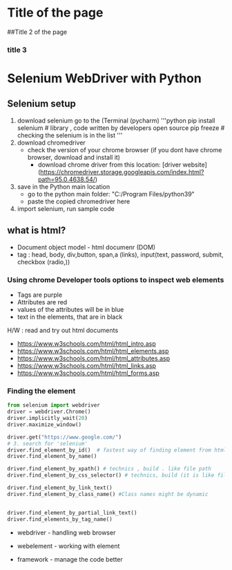 # Title of the page
##Title 2 of the page
### title 3

# Selenium WebDriver with Python

## Selenium setup
1. download selenium
  go to the (Terminal (pycharm)
  '''python
  pip install selenium # library , code written by developers open source
  pip freeze # checking the selenium is in the list 
  '''
2. download chromedriver
   - check the version of your chrome browser (if you dont have chrome browser,
     download and install it)
       - download chrome driver from this location: [driver website]
         (https://chromedriver.storage.googleapis.com/index.html?path=95.0.4638.54/)
3. save in the Python main location
   - go to the python main folder: "C:/Program Files/python39"
    - paste the copied chromedriver here 
4. import selenium, run sample code

## what is html?

- Document object model - html documenr (DOM)
- tag  :
   head, body, div,button, span,a (links), input(text, password,
  submit, checkbox (radio,))
  
### Using chrome  Developer tools options to inspect web elements
- Tags are purple
- Attributes are red
- values of the attributes will be in blue
- text in the elements, that are in black

H/W : read and try out html documents
- https://www.w3schools.com/html/html_intro.asp
- https://www.w3schools.com/html/html_elements.asp
- https://www.w3schools.com/html/html_attributes.asp 
- https://www.w3schools.com/html/html_links.asp
- https://www.w3schools.com/html/html_forms.asp

### Finding the element
```python
from selenium import webdriver
driver = webdriver.Chrome()
driver.implicitly_wait(20)  
driver.maximize_window()

driver.get("https://www.google.com/")
# 3. search for 'selenium'
driver.find_element_by_id()  # fastest way of finding element from html document
driver.find_element_by_name()

driver.find_element_by_xpath() # technics , build . like file path
driver.find_element_by_css_selector() # technics, build (it is like file path)

driver.find_element_by_link_text()
driver.find_element_by_class_name() #Class names might be dynamic


driver.find_element_by_partial_link_text()
driver.find_elements_by_tag_name()

```

- webdriver - handling web browser

- webelement - working with element

- framework - manage the code better





